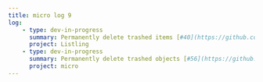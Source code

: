 ```yaml
---
title: micro log 9
log:
    - type: dev-in-progress
      summary: Permanently delete trashed items [#40](https://github.com/noyainrain/listling/issues/40)
      project: Listling
    - type: dev-in-progress
      summary: Permanently delete trashed objects [#56](https://github.com/noyainrain/micro/issues/56)
      project: micro
---
```

